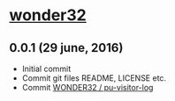 # [wonder32](https://www.newfountain.nl)


## 0.0.1 (29 june, 2016)

* Initial commit
* Commit git files README, LICENSE etc.
* Commit [WONDER32 / pu-visitor-log](https://www.puddinq.nl/wip/stefan-schotvanger/)
